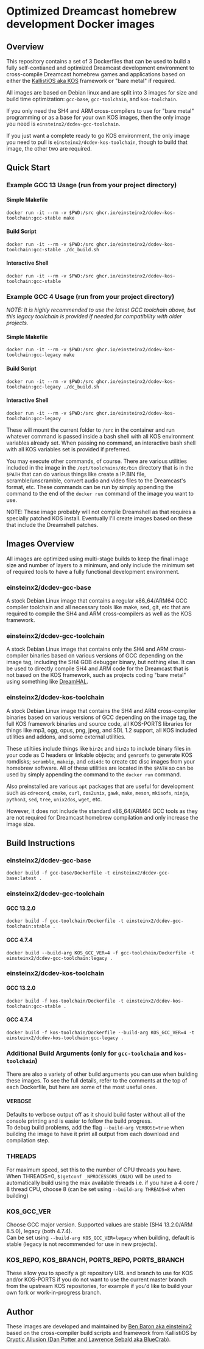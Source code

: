 # Optimized Dreamcast homebrew development Docker images

## Overview

This repository contains a set of 3 Dockerfiles that can be used to build a fully self-contianed and optimized Dreamcast development environment to cross-compile Dreamcast homebrew games and applications based on either the [KallistiOS aka KOS](https://github.com/KallistiOS/KallistiOS) framework or "bare metal" if required.

All images are based on Debian linux and are split into 3 images for size and build time optimization: `gcc-base`, `gcc-toolchain`, and `kos-toolchain`. 

If you only need the SH4 and ARM cross-compilers to use for "bare metal" programming or as a base for your own KOS images, then the only image you need is `einsteinx2/dcdev-gcc-toolchain`. 

If you just want a complete ready to go KOS environment, the only image you need to pull is `einsteinx2/dcdev-kos-toolchain`, though to build that image, the other two are required.

## Quick Start

### Example GCC 13 Usage (run from your project directory)

#### Simple Makefile
`docker run -it --rm -v $PWD:/src ghcr.io/einsteinx2/dcdev-kos-toolchain:gcc-stable make`
#### Build Script
`docker run -it --rm -v $PWD:/src ghcr.io/einsteinx2/dcdev-kos-toolchain:gcc-stable ./dc_build.sh`

#### Interactive Shell
`docker run -it --rm -v $PWD:/src ghcr.io/einsteinx2/dcdev-kos-toolchain:gcc-stable`

### Example GCC 4 Usage (run from your project directory)

*NOTE: It is highly recommended to use the latest GCC toolchain above, but this legacy toolchain is provided if needed for compatibility with older projects.*

#### Simple Makefile
`docker run -it --rm -v $PWD:/src ghcr.io/einsteinx2/dcdev-kos-toolchain:gcc-legacy make`
#### Build Script
`docker run -it --rm -v $PWD:/src ghcr.io/einsteinx2/dcdev-kos-toolchain:gcc-legacy ./dc_build.sh`
#### Interactive Shell
`docker run -it --rm -v $PWD:/src ghcr.io/einsteinx2/dcdev-kos-toolchain:gcc-legacy`

These will mount the current folder to `/src` in the container and run whatever command is passed inside a bash shell with all KOS environment variables already set. When passing no command, an interactive bash shell with all KOS variables set is provided if preferred.

You may execute other commands, of course. There are various utilities included in the image in the `/opt/toolchains/dc/bin` directory that is in the `$PATH` that can do various things like create a IP.BIN file, scramble/unscramble, convert audio and video files to the Dreamcast's format, etc. These commands can be run by simply appending the command to the end of the `docker run` command of the image you want to use.

NOTE: These image probably will not compile Dreamshell as that requires a specially patched KOS install. Eventually I'll create images based on these that include the Dreamshell patches.

## Images Overview

All images are optimized using multi-stage builds to keep the final image size and number of layers to a minimum, and only include the minimum set of required tools to have a fully functional development environment.

### einsteinx2/dcdev-gcc-base

A stock Debian Linux image that contains a regular x86_64/ARM64 GCC compiler toolchain and all necessary tools like make, sed, git, etc that are required to compile the SH4 and ARM cross-compilers as well as the KOS framework.

### einsteinx2/dcdev-gcc-toolchain

A stock Debian Linux image that contains only the SH4 and ARM cross-compiler binaries based on various versions of GCC depending on the image tag, including the SH4 GDB debugger binary, but nothing else. It can be used to directly compile SH4 and ARM code for the Dreamcast that is not based on the KOS framework, such as projects coding "bare metal" using something like [DreamHAL](https://github.com/sega-dreamcast/dreamhal).

### einsteinx2/dcdev-kos-toolchain

A stock Debian Linux image that contains the SH4 and ARM cross-compiler binaries based on various versions of GCC depending on the image tag, the full KOS framework binaries and source code, all KOS-PORTS libraries for things like mp3, ogg, opus, png, jpeg, and SDL 1.2 support, all KOS included utilities and addons, and some external utilities.

These utiltiies include things like `bin2c` and `bin2o` to include binary files in your code as C headers or linkable objects; and `genromfs` to generate KOS romdisks; `scramble`, `makeip`, and `cdi4dc` to create `CDI` disc images from your homebrew software. All of these utilities are located in the `$PATH` so can be used by simply appending the command to the `docker run` command.

Also preinstalled are various `apt` packages that are useful for development such as `cdrecord`, `cmake`, `curl`, `dos2unix`, `gawk`, `make`, `meson`, `mkisofs`, `ninja`, `python3`, `sed`, `tree`, `unix2dos`, `wget`, etc.

However, it does not include the standard x86_64/ARM64 GCC tools as they are not required for Dreamcast homebrew compilation and only increase the image size.

## Build Instructions

### einsteinx2/dcdev-gcc-base
`docker build -f gcc-base/Dockerfile -t einsteinx2/dcdev-gcc-base:latest .`

### einsteinx2/dcdev-gcc-toolchain

#### GCC 13.2.0
`docker build -f gcc-toolchain/Dockerfile -t einsteinx2/dcdev-gcc-toolchain:stable .`
#### GCC 4.7.4
`docker build --build-arg KOS_GCC_VER=4 -f gcc-toolchain/Dockerfile -t einsteinx2/dcdev-gcc-toolchain:legacy .`

### einsteinx2/dcdev-kos-toolchain

#### GCC 13.2.0
`docker build -f kos-toolchain/Dockerfile -t einsteinx2/dcdev-kos-toolchain:gcc-stable .`
#### GCC 4.7.4
`docker build -f kos-toolchain/Dockerfile --build-arg KOS_GCC_VER=4 -t einsteinx2/dcdev-kos-toolchain:gcc-legacy .`

### Additional Build Arguments (only for `gcc-toolchain` and `kos-toolchain`)

There are also a variety of other build arguments you can use when building these images. To see the full details, refer to the comments at the top of each Dockerfile, but here are some of the most useful ones.

#### VERBOSE

Defaults to verbose output off as it should build faster without all of the console printing and is easier to follow the build progress.  
To debug build problems, add the flag `--build-arg VERBOSE=true` when building the image to have it print all output from each download and compilation step.

### THREADS

For maximum speed, set this to the number of CPU threads you have.  
When THREADS=0, `$(getconf _NPROCESSORS_ONLN)` will be used to automatically build using the max available threads
i.e. if you have a 4 core / 8 thread CPU, choose 8 (can be set using `--build-arg THREADS=8` when building)

### KOS_GCC_VER

Choose GCC major version. Supported values are stable (SH4 13.2.0/ARM 8.5.0), legacy (both 4.7.4).  
Can be set using `--build-arg KOS_GCC_VER=legacy` when building, default is stable (legacy is not recommended for use in new projects).

### KOS\_REPO, KOS\_BRANCH, PORTS\_REPO, PORTS\_BRANCH

These allow you to specify a git repository URL and branch to use for KOS and/or KOS-PORTS if you do not want to use the current master branch from the upstream KOS repositories, for example if you'd like to build your own fork or work-in-progress branch.

## Author

These images are developed and maintained by [Ben Baron aka einsteinx2](https://github.com/einsteinx2) based on the cross-compiler build scripts and framework from KallistiOS by [Cryptic Allusion (Dan Potter and Lawrence Sebald aka BlueCrab)](http://gamedev.allusion.net/softprj/kos).
